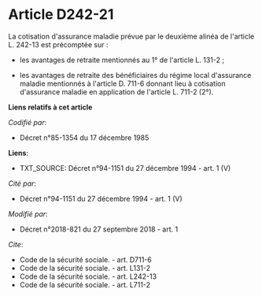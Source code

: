 # Article D242-21

La cotisation d'assurance maladie prévue par le deuxième alinéa de l'article L. 242-13 est précomptée sur :

- les avantages de retraite mentionnés au 1° de l'article L. 131-2 ;

- les avantages de retraite des bénéficiaires du régime local d'assurance maladie mentionnés à l'article D. 711-6 donnant
lieu à cotisation d'assurance maladie en application de l'article L. 711-2 (2°).

**Liens relatifs à cet article**

_Codifié par_:

  - Décret n°85-1354 du 17 décembre 1985

**Liens**:

  - TXT_SOURCE: Décret n°94-1151 du 27 décembre 1994 - art. 1 (V)

_Cité par_:

  - Décret n°94-1151 du 27 décembre 1994 - art. 1 (V)

_Modifié par_:

  - Décret n°2018-821 du 27 septembre 2018 - art. 1

_Cite_:

  - Code de la sécurité sociale. - art. D711-6
  - Code de la sécurité sociale. - art. L131-2
  - Code de la sécurité sociale. - art. L242-13
  - Code de la sécurité sociale. - art. L711-2
